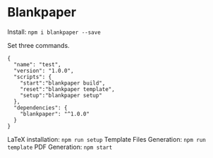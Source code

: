 # Blankpaper

Install: `npm i blankpaper --save`

Set three commands.
```:json
{
  "name": "test",
  "version": "1.0.0",
  "scripts": {
    "start":"blankpaper build",
    "reset":"blankpaper template",
    "setup":"blankpaper setup"
  },
  "dependencies": {
    "blankpaper": "^1.0.0"
  }
}
```


LaTeX installation: `npm run setup`
Template Files Generation: `npm run template`
PDF Generation: `npm start`